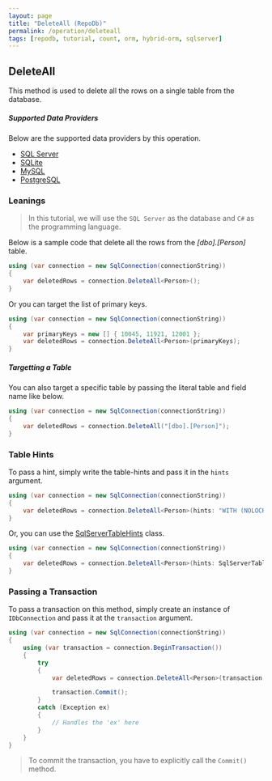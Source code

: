 ```yaml
---
layout: page
title: "DeleteAll (RepoDb)"
permalink: /operation/deleteall
tags: [repodb, tutorial, count, orm, hybrid-orm, sqlserver]
---
```


## DeleteAll

This method is used to delete all the rows on a single table from the database.

##### Supported Data Providers

Below are the supported data providers by this operation.

- [SQL Server](https://www.nuget.org/packages/RepoDb.SqlServer)
- [SQLite](https://www.nuget.org/packages/RepoDb.SqLite)
- [MySQL](https://www.nuget.org/packages/RepoDb.MySql)
- [PostgreSQL](https://www.nuget.org/packages/RepoDb.PostgreSql)

### Leanings

> In this tutorial, we will use the `SQL Server` as the database and `C#` as the programming language.

Below is a sample code that delete all the rows from the *[dbo].[Person]* table.

```csharp
using (var connection = new SqlConnection(connectionString))
{
	var deletedRows = connection.DeleteAll<Person>();
}
```

Or you can target the list of primary keys.

```csharp
using (var connection = new SqlConnection(connectionString))
{
	var primaryKeys = new [] { 10045, 11921, 12001 }; 
	var deletedRows = connection.DeleteAll<Person>(primaryKeys);
}
```

##### Targetting a Table

You can also target a specific table by passing the literal table and field name like below.

```csharp
using (var connection = new SqlConnection(connectionString))
{
	var deletedRows = connection.DeleteAll("[dbo].[Person]");
}
```

### Table Hints

To pass a hint, simply write the table-hints and pass it in the `hints` argument.

```csharp
using (var connection = new SqlConnection(connectionString))
{
	var deletedRows = connection.DeleteAll<Person>(hints: "WITH (NOLOCK)");
}
```

Or, you can use the [SqlServerTableHints](/class/SqlServerTableHints) class.

```csharp
using (var connection = new SqlConnection(connectionString))
{
	var deletedRows = connection.DeleteAll<Person>(hints: SqlServerTableHints.TabLock);
}
```

### Passing a Transaction

To pass a transaction on this method, simply create an instance of `IDbConnection` and pass it at the `transaction` argument.

```csharp
using (var connection = new SqlConnection(connectionString))
{
	using (var transaction = connection.BeginTransaction())
	{
		try
		{
			var deletedRows = connection.DeleteAll<Person>(transaction: transaction);

			transaction.Commit();
		}
		catch (Exception ex)
		{
			// Handles the 'ex' here
		}
	}
}
```

> To commit the transaction, you have to explicitly call the `Commit()` method.


